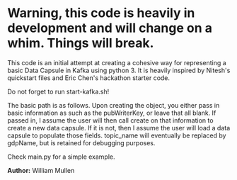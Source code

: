 # Warning, this code is heavily in development and will change on a whim.  Things will break.

This code is an initial attempt at creating a cohesive way for representing a basic
Data Capsule in Kafka using python 3.  It is heavily inspired by Nitesh's quickstart files
and Eric Chen's hackathon starter code.  

Do not forget to run start-kafka.sh!

The basic path is as follows.  Upon creating the object, you either pass in 
basic information as such as the pubWriterKey, or leave that all blank.  If passed
in, I assume the user will then call create on that information to create a new 
data capsule.  If it is not, then I assume the user will load a data capsule to 
populate those fields.  topic_name will eventually be replaced by gdpName, but is 
retained for debugging purposes.

Check main.py for a simple example.  

**Author:** William Mullen
